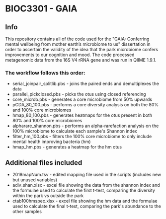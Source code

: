 # BIOC3301 - GAIA

## Info
This repository contains all of the code used for the "GAIA: Conferring mental wellbeing from mother earth’s microbiome to us" dissertation in order to ascertain the validity of the idea that the park microbiome confers improvements to our cognition and mood. The code processed metagenomic data from the 16S V4 rRNA gene and was run in QIIME 1.9.1.

### The workflow follows this order:
* serial_joinpair_splitlib.pbs - joins the paired ends and demultiplexes the data
* parallel_pickclosed.pbs - picks the otus using closed referencing
* core_microb.pbs - generates a core microbiome from 50% upwards
* pCDA_80_100.pbs - performs a core diversity analysis on both the 80% and 100% core microbiomes
* hmap_80_100.pbs - generates heatmaps for the otus present in both 80% and 100% core microbiomes
* alpharare_shannon.pbs - performs an alpha-rarefaction analysis on the 100% microbiome to calculate each sample's Shannon index
* filter_hm_100.pbs - filters the 100% core microbiome to only include mental health improving bacteria (hm)
* hmap_hm.pbs - generates a heatmap for the hm otus

## Additional files included
* 2018mapNum.tsv - edited mapping file used in the scripts (includes new but unused variables)
* adiv_shan.xlsx - excel file showing the data from the shannon index and the formulae used to calculate the first t-test, comparing the diversity within the park vs outside the park
* ctab100hmspec.xlsx - excel file showing the hm data and the formulae used to calculate the final t-test, comparing the park's abundance to the other samples
